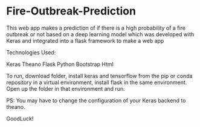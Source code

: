 # Fire-Outbreak-Prediction
This web app makes a prediction of if there is a high probability of a fire outbreak or not based on a deep learning model which was developed with Keras and integrated into a flask framework to make a web app

Technologies Used:

Keras Theano Flask Python Bootstrap Html

To run, download folder, install keras and tensorflow from the pip or conda repository in a virtual environment, install flask in the same environment. Open up the folder in that environment and run.

PS: You may have to change the configuration of your Keras backend to theano.

GoodLuck!
